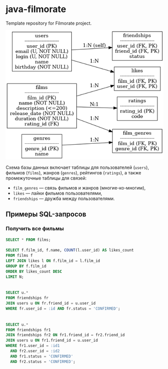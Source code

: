# java-filmorate
Template repository for Filmorate project.

![Filmorate DB Schema](filmorate_schema.png)

Схема базы данных включает таблицы для пользователей (`users`), фильмов (`films`), жанров (`genres`), рейтингов (`ratings`), а также промежуточные таблицы для связей:
- `film_genres` — связь фильмов и жанров (многие-ко-многим),
- `likes` — лайки фильмов пользователями,
- `friendships` — дружба между пользователями.

## Примеры SQL-запросов

### Получить все фильмы
```sql
SELECT * FROM films;

SELECT f.film_id, f.name, COUNT(l.user_id) AS likes_count
FROM films f
LEFT JOIN likes l ON f.film_id = l.film_id
GROUP BY f.film_id
ORDER BY likes_count DESC
LIMIT N;


SELECT u.*
FROM friendships fr
JOIN users u ON fr.friend_id = u.user_id
WHERE fr.user_id = :id AND fr.status = 'CONFIRMED';


SELECT u.*
FROM friendships fr1
JOIN friendships fr2 ON fr1.friend_id = fr2.friend_id
JOIN users u ON fr1.friend_id = u.user_id
WHERE fr1.user_id = :id1
  AND fr2.user_id = :id2
  AND fr1.status = 'CONFIRMED'
  AND fr2.status = 'CONFIRMED';
